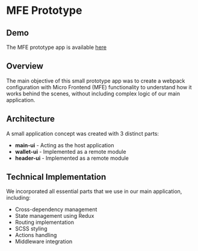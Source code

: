 # MFE Prototype

## Demo

The MFE prototype app is available [here](your-link-here)

## Overview

The main objective of this small prototype app was to create a webpack configuration with Micro Frontend (MFE) functionality to understand how it works behind the scenes, without including complex logic of our main application.

## Architecture

A small application concept was created with 3 distinct parts:

- **main-ui** - Acting as the host application
- **wallet-ui** - Implemented as a remote module
- **header-ui** - Implemented as a remote module

## Technical Implementation

We incorporated all essential parts that we use in our main application, including:

- Cross-dependency management
- State management using Redux
- Routing implementation
- SCSS styling
- Actions handling
- Middleware integration

